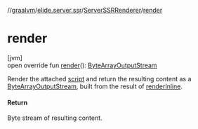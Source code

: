 //[graalvm](../../../index.md)/[elide.server.ssr](../index.md)/[ServerSSRRenderer](index.md)/[render](render.md)

# render

[jvm]\
open override fun [render](render.md)(): [ByteArrayOutputStream](https://docs.oracle.com/javase/8/docs/api/java/io/ByteArrayOutputStream.html)

Render the attached [script](../../../../graalvm/elide.server.ssr/-server-s-s-r-renderer/script.md) and return the resulting content as a [ByteArrayOutputStream](https://docs.oracle.com/javase/8/docs/api/java/io/ByteArrayOutputStream.html), built from the result of [renderInline](render-inline.md).

#### Return

Byte stream of resulting content.
